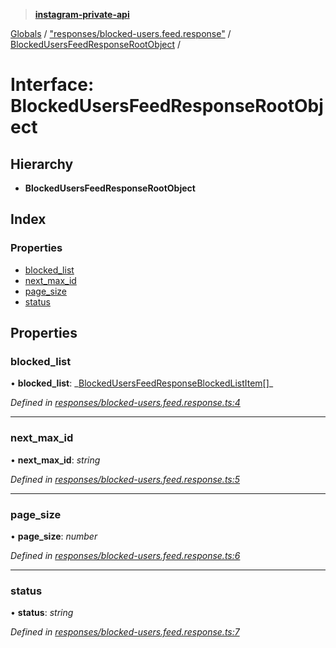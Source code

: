 > **[instagram-private-api](../README.md)**

[Globals](../README.md) / ["responses/blocked-users.feed.response"](../modules/_responses_blocked_users_feed_response_.md) / [BlockedUsersFeedResponseRootObject](_responses_blocked_users_feed_response_.blockedusersfeedresponserootobject.md) /

# Interface: BlockedUsersFeedResponseRootObject

## Hierarchy

- **BlockedUsersFeedResponseRootObject**

## Index

### Properties

- [blocked_list](_responses_blocked_users_feed_response_.blockedusersfeedresponserootobject.md#blocked_list)
- [next_max_id](_responses_blocked_users_feed_response_.blockedusersfeedresponserootobject.md#next_max_id)
- [page_size](_responses_blocked_users_feed_response_.blockedusersfeedresponserootobject.md#page_size)
- [status](_responses_blocked_users_feed_response_.blockedusersfeedresponserootobject.md#status)

## Properties

### blocked_list

• **blocked_list**: _[BlockedUsersFeedResponseBlockedListItem](../classes/\_responses_blocked_users_feed_response_.blockedusersfeedresponseblockedlistitem.md)[]\_

_Defined in [responses/blocked-users.feed.response.ts:4](https://github.com/realinstadude/instagram-private-api/blob/4ae8fec/src/responses/blocked-users.feed.response.ts#L4)_

---

### next_max_id

• **next_max_id**: _string_

_Defined in [responses/blocked-users.feed.response.ts:5](https://github.com/realinstadude/instagram-private-api/blob/4ae8fec/src/responses/blocked-users.feed.response.ts#L5)_

---

### page_size

• **page_size**: _number_

_Defined in [responses/blocked-users.feed.response.ts:6](https://github.com/realinstadude/instagram-private-api/blob/4ae8fec/src/responses/blocked-users.feed.response.ts#L6)_

---

### status

• **status**: _string_

_Defined in [responses/blocked-users.feed.response.ts:7](https://github.com/realinstadude/instagram-private-api/blob/4ae8fec/src/responses/blocked-users.feed.response.ts#L7)_
